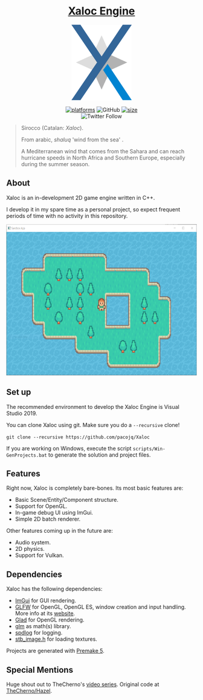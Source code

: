 <h1 align="center" style="border-bottom: none;">
  <a href="https://github.com/pacojq/Xaloc/">Xaloc Engine</a>
</h1>

<p align="center">
  <img height="200" src="res/xaloc-logo.png" alt="Xaloc Engine logo" />
</p>

<p align="center">
  <a href=""><img alt="platforms" src="https://img.shields.io/badge/platform-Windows-blue?style=flat-square"/></a>
  <img alt="GitHub" src="https://img.shields.io/github/license/pacojq/Xaloc?color=blue&style=flat-square">
  <a href=""><img alt="size" src="https://img.shields.io/github/repo-size/pacojq/Xaloc?style=flat-square"/></a>
  <br/>
  <!-- <a href=""><img alt="stars" src="https://img.shields.io/github/stars/pacojq/Xaloc?style=social"/></a> -->
  <img alt="Twitter Follow" src="https://img.shields.io/twitter/follow/_thisIsPJ?style=social">
</p>

> Sirocco (Catalan: _Xaloc_).
> 
> From arabic, _shaluq_ 'wind from the sea' .
> 
> A Mediterranean wind that comes from the Sahara and can reach hurricane speeds in North Africa and Southern Europe, especially during the summer season.


## About

Xaloc is an in-development 2D game engine written in C++. 

I develop it in my spare time as a personal project, so expect frequent periods of time with no activity in this repository.

<p align="center">
    <img height="400" src="res/sandbox.png" alt="Screenshot of an example application built with Xaloc." />
</p>

## Set up

The recommended environment to develop the Xaloc Engine is Visual Studio 2019.

You can clone Xaloc using git. Make sure you do a ```--recursive``` clone!

```git clone --recursive https://github.com/pacojq/Xaloc```

If you are working on Windows, execute the script ```scripts/Win-GenProjects.bat``` 
to generate the solution and project files.


## Features

Right now, Xaloc is completely bare-bones. Its most basic features are:

 - Basic Scene/Entity/Component structure.
 - Support for OpenGL.
 - In-game debug UI using ImGui.
 - Simple 2D batch renderer.

Other features coming up in the future are:

 - Audio system.
 - 2D physics.
 - Support for Vulkan.


## Dependencies

Xaloc has the following dependencies:

  - [ImGui](https://github.com/pacojq/imgui) for GUI rendering.
  - [GLFW](https://github.com/pacojq/glfw) for OpenGL, OpenGL ES, window creation 
  and input handling. More info at its [website](https://www.glfw.org/).
  - [Glad](https://glad.dav1d.de) for OpenGL rendering.
  - [glm](https://github.com/pacojq/glm) as math(s) library.
  - [spdlog](https://github.com/gabime/spdlog) for logging.
  - [stb_image.h](https://github.com/nothings/stb) for loading textures.

Projects are generated with [Premake 5](https://github.com/premake/premake-core/releases).

## Special Mentions

Huge shout out to TheCherno's [video series](https://www.youtube.com/playlist?list=PLlrATfBNZ98dC-V-N3m0Go4deliWHPFwT). Original code at [TheCherno/Hazel](https://github.com/TheCherno/Hazel).
